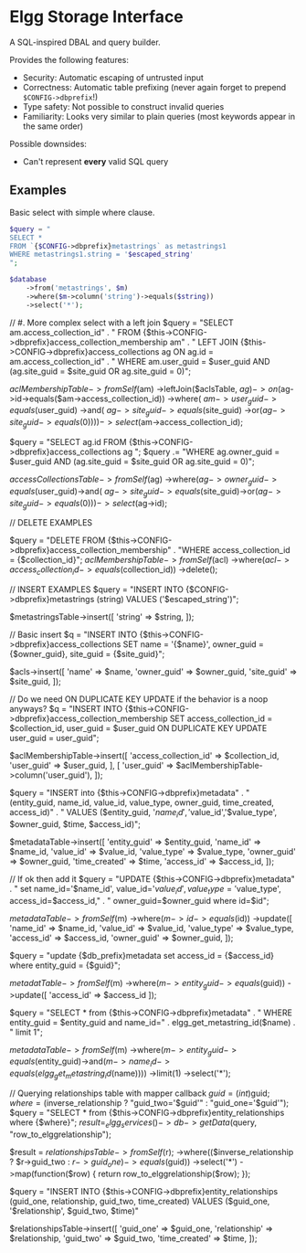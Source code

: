 Elgg Storage Interface
======================

A SQL-inspired DBAL and query builder.

Provides the following features:
 - Security: Automatic escaping of untrusted input
 - Correctness: Automatic table prefixing (never again forget to prepend `$CONFIG->dbprefix`!)
 - Type safety: Not possible to construct invalid queries
 - Familiarity: Looks very similar to plain queries (most keywords appear in the same order)

Possible downsides:
 - Can't represent **every** valid SQL query


Examples
--------

Basic select with simple where clause.

```php
$query = "
SELECT *
FROM `{$CONFIG->dbprefix}metastrings` as metastrings1
WHERE metastrings1.string = '$escaped_string'
";

$database
	->from('metastrings', $m)
	->where($m->column('string')->equals($string))
	->select('*');
```

// #. More complex select with a left join
$query = "SELECT am.access_collection_id"
	. " FROM {$this->CONFIG->dbprefix}access_collection_membership am"
	. " LEFT JOIN {$this->CONFIG->dbprefix}access_collections ag ON ag.id = am.access_collection_id"
	. " WHERE am.user_guid = $user_guid AND (ag.site_guid = $site_guid OR ag.site_guid = 0)";

$aclMembershipTable
	->fromSelf($am)
	->leftJoin($aclsTable, $ag)->on($ag->id->equals($am->access_collection_id))
	->where(
		$am->user_guid->equals($user_guid)
		->and(
			$ag->site_guid->equals($site_guid)
			->or($ag->site_guid->equals(0))
		)
	)->select($am->access_collection_id);


$query = "SELECT ag.id FROM {$this->CONFIG->dbprefix}access_collections ag ";
$query .= "WHERE ag.owner_guid = $user_guid AND (ag.site_guid = $site_guid OR ag.site_guid = 0)";

$accessCollectionsTable
	->fromSelf($ag)
	->where($ag->owner_guid->equals($user_guid)->and(
		$ag->site_guid->equals($site_guid)->or($ag->site_guid->equals(0))
	)->select($ag->id);


// DELETE EXAMPLES

$query = "DELETE FROM {$this->CONFIG->dbprefix}access_collection_membership"
		. "WHERE access_collection_id = {$collection_id}";
$aclMembershipTable->fromSelf($acl)
	->where($acl->access_collection_id->equals($collection_id))
	->delete();


// INSERT EXAMPLES
$query = "INSERT INTO {$CONFIG->dbprefix}metastrings (string) VALUES ('$escaped_string')";

$metastringsTable->insert([
	'string' => $string,
]);

// Basic insert
$q = "INSERT INTO {$this->CONFIG->dbprefix}access_collections
	SET name = '{$name}',
		owner_guid = {$owner_guid},
		site_guid = {$site_guid}";

$acls->insert([
	'name' => $name,
	'owner_guid' => $owner_guid,
	'site_guid' => $site_guid,
]);

// Do we need ON DUPLICATE KEY UPDATE if the behavior is a noop anyways?
$q = "INSERT INTO {$this->CONFIG->dbprefix}access_collection_membership
	SET access_collection_id = $collection_id, user_guid = $user_guid
	ON DUPLICATE KEY UPDATE user_guid = user_guid";

$aclMembershipTable->insert([
	'access_collection_id' => $collection_id,
	'user_guid' => $user_guid,
], [
	'user_guid' => $aclMembershipTable->column('user_guid'),
]);


$query = "INSERT into {$this->CONFIG->dbprefix}metadata"
	. " (entity_guid, name_id, value_id, value_type, owner_guid, time_created, access_id)"
	. " VALUES ($entity_guid, '$name_id','$value_id','$value_type', $owner_guid, $time, $access_id)";

$metadataTable->insert([
	'entity_guid' => $entity_guid,
	'name_id' => $name_id,
	'value_id' => $value_id,
	'value_type' => $value_type,
	'owner_guid' => $owner_guid,
	'time_created' => $time,
	'access_id' => $access_id,
]);



// If ok then add it
$query = "UPDATE {$this->CONFIG->dbprefix}metadata"
	. " set name_id='$name_id', value_id='$value_id', value_type='$value_type', access_id=$access_id,"
	. " owner_guid=$owner_guid where id=$id";

$metadataTable
	->fromSelf($m)
	->where($m->id->equals($id))
	->update([
		'name_id' => $name_id,
		'value_id' => $value_id,
		'value_type' => $value_type,
		'access_id' => $access_id,
		'owner_guid' => $owner_guid,
	]);

$query = "update {$db_prefix}metadata set access_id = {$access_id} where entity_guid = {$guid}";

$metadatTable
	->fromSelf($m)
	->where($m->entity_guid->equals($guid))
	->update([
		'access_id' => $access_id
	]);

$query = "SELECT * from {$this->CONFIG->dbprefix}metadata"
	. " WHERE entity_guid = $entity_guid and name_id=" . elgg_get_metastring_id($name) . " limit 1";

$metadataTable->fromSelf($m)
	->where($m->entity_guid->equals($entity_guid)->and($m->name_id->equals(elgg_get_metastring_id($name))))
	->limit(1)
	->select('*');
	

// Querying relationships table with mapper callback
$guid = (int)$guid;
$where = ($inverse_relationship ? "guid_two='$guid'" : "guid_one='$guid'");
$query = "SELECT * from {$this->CONFIG->dbprefix}entity_relationships where {$where}";
$result = _elgg_services()->db->getData($query, "row_to_elggrelationship");

$result = $relationshipsTable->fromSelf($r);
	->where(($inverse_relationship ? $r->guid_two : $r->guid_one)->equals($guid))
	->select('*')
	->map(function($row) { return row_to_elggrelationship($row); });



$query = "INSERT INTO {$this->CONFIG->dbprefix}entity_relationships
		(guid_one, relationship, guid_two, time_created)
		VALUES ($guid_one, '$relationship', $guid_two, $time)"

$relationshipsTable->insert([
	'guid_one' => $guid_one,
	'relationship' => $relationship,
	'guid_two' => $guid_two,
	'time_created' => $time,
]);
